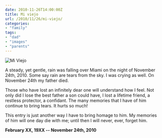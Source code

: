 ```yaml
---
date: 2010-11-26T14:00:00Z
title: Mi viejo
url: /2010/11/26/mi-viejo/
categories:
- "family"
tags:
- "dad"
- "images"
- "parents"
---
```


![Mi Viejo](/resources/2010-11-26-mi-viejo.jpg#full "Mi viejo")

A steady, yet gentle, rain was falling over Miami on the night of November 24th, 2010. Some say rain are tears from the sky. I was crying as well. On November 24th my father died.

Those who have lost an infinitely dear one will understand how I feel. Not only did I lose the best father a son could have, I lost a lifetime friend, a restless protector, a confidant. The many memories that I have of him continue to bring tears. It hurts so much!

This entry is just another way I have to bring homage to him. My memories of him will one day die with me; until then I will never, ever, forget him.

**February XX, 19XX -- November 24th, 2010**
